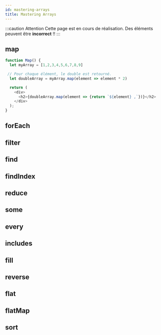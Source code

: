 ```yaml
---
id: mastering-arrays
title: Mastering Arrays
---
```


:::caution Attention
Cette page est en cours de réalisation. Des éléments peuvent être **incorrect** !!
:::

## map
```js live
function Map() {
  let myArray = [1,2,3,4,5,6,7,8,9]

 // Pour chaque élément, le double est retourné.
  let doubleArray = myArray.map(element => element * 2)

  return (
    <div>
      <h2>{doubleArray.map(element => {return `${element} ,`})}</h2>
    </div>
  );
}
```
## forEach
## filter
## find
## findIndex
## reduce
## some
## every
## includes
## fill
## reverse
## flat
## flatMap
## sort

